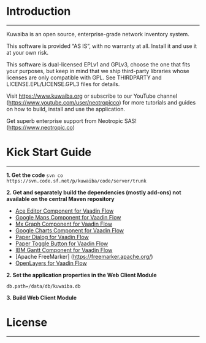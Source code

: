 # Introduction
***  

Kuwaiba is an open source, enterprise-grade network inventory system.

This software is provided “AS IS”, with no warranty at all. Install it and use it at your own risk.

This software is dual-licensed EPLv1 and GPLv3, choose the one that fits your purposes, but keep in mind that we ship third-party libraries whose licenses are only compatible with GPL. See THIRDPARTY and LICENSE.EPL/LICENSE.GPL3 files for details.

Visit https://www.kuwaiba.org or subscribe to our YouTube channel (https://www.youtube.com/user/neotropicco) for more tutorials and guides on how to build, install and use the application.

Get superb enterprise support from Neotropic SAS! (https://www.neotropic.co)

# Kick Start Guide
***  
**1. Get the code**
`svn co https://svn.code.sf.net/p/kuwaiba/code/server/trunk`

**2. Get and separately build the dependencies (mostly add-ons) not available on the central Maven repository**  

* [Ace Editor Component for Vaadin Flow](https://sourceforge.net/p/kuwaiba/code/HEAD/tree/components/ace-editor-flow)
* [Google Maps Component for Vaadin Flow](https://sourceforge.net/p/kuwaiba/code/HEAD/tree/components/gmaps-flow)
* [Mx Graph Component for Vaadin Flow](https://sourceforge.net/p/kuwaiba/code/HEAD/tree/components/mxgraph-flow)
* [Google Charts Component for Vaadin Flow](https://sourceforge.net/p/kuwaiba/code/HEAD/tree/components/gcharts-flow)
* [Paper Dialog for Vaadin Flow](https://sourceforge.net/p/kuwaiba/code/HEAD/tree/components/paper-dialog-flow)
* [Paper Toggle Button for Vaadin Flow](https://sourceforge.net/p/kuwaiba/code/HEAD/tree/components/paper-toggle-button-flow)
* [IBM Gantt Component for Vaadin Flow](https://sourceforge.net/p/kuwaiba/code/HEAD/tree/components/gantt-chart-flow)
* [Apache FreeMarker] (https://freemarker.apache.org/)
* [OpenLayers for Vaadin Flow](https://sourceforge.net/p/kuwaiba/code/HEAD/tree/components/olmap-flow/)

**2. Set the application properties in the Web Client Module**  

`db.path=/data/db/kuwaiba.db`  

**3. Build Web Client Module**  

# License
***
